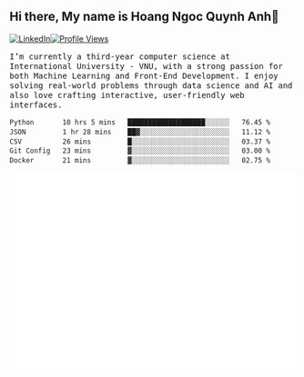 ## Hi there, My name is Hoang Ngoc Quynh Anh👋

[![LinkedIn](https://img.shields.io/badge/LinkedIn-0077B5?style=flat&logo=linkedin&logoColor=white)](https://www.linkedin.com/in/quynhanh572004/)[![Profile Views](https://komarev.com/ghpvc/?username=Greekatz&color=blue&style=flat-square)](https://github.com/quynhanhhoang572004)  

<samp> I’m currently a third-year computer science at International University - VNU, with a strong passion for both Machine Learning and Front-End Development. I enjoy solving real-world problems through data science and AI and also love crafting interactive, user-friendly web interfaces.<samp> 




<!--START_SECTION:waka-->

```txt
Python       10 hrs 5 mins   ███████████████████░░░░░░   76.45 %
JSON         1 hr 28 mins    ██▓░░░░░░░░░░░░░░░░░░░░░░   11.12 %
CSV          26 mins         █░░░░░░░░░░░░░░░░░░░░░░░░   03.37 %
Git Config   23 mins         ▓░░░░░░░░░░░░░░░░░░░░░░░░   03.00 %
Docker       21 mins         ▓░░░░░░░░░░░░░░░░░░░░░░░░   02.75 %
```

<!--END_SECTION:waka-->

![Full-year Contribution Calendar](https://github.com/quynhanhhoang572004/quynhanhhoang572004/blob/main/metrics.plugin.isocalendar.fullyear.svg)

